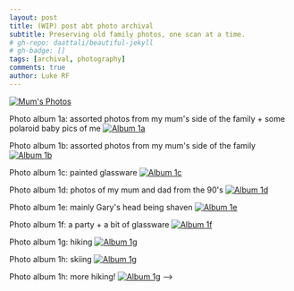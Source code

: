 ```yaml
---
layout: post
title: (WIP) post abt photo archival
subtitle: Preserving old family photos, one scan at a time.
# gh-repo: daattali/beautiful-jekyll
# gh-badge: []
tags: [archival, photography]
comments: true
author: Luke RF
---
```



<a href="https://ekulrf.github.io/lukes-letters/_posts/photo_archival/photo_mum/">
  <img alt="Mum's Photos" src="https://lh3.googleusercontent.com/pw/ADCreHdmFjQIxu1AdI8vVeBnlWHq0Y8iPUksPQjpF7K0QgHXoJ-OMYsjYXChN4o_5FXwRwnHoJ_JTcvodpZmthezgDxhAXYbk1ON0i7NJd7M3CtB9rDQWtr4CPaRWJo-uc4y22gOEn2B4e3D6_5F4rZJ4r76=w1413-h955-s-no?authuser=1">
</a>



<!-- [![Mum's Photos](https://lh3.googleusercontent.com/pw/ADCreHdmFjQIxu1AdI8vVeBnlWHq0Y8iPUksPQjpF7K0QgHXoJ-OMYsjYXChN4o_5FXwRwnHoJ_JTcvodpZmthezgDxhAXYbk1ON0i7NJd7M3CtB9rDQWtr4CPaRWJo-uc4y22gOEn2B4e3D6_5F4rZJ4r76=w1413-h955-s-no?authuser=1)](../_posts/photo_archival/mum.md)
<!--  -->

Photo album 1a: assorted photos from my mum's side of the family + some polaroid baby pics of me
[![Album 1a](https://lh3.googleusercontent.com/pw/ADCreHcGtp2bjE18AXt1O3yXaz86vSJNEnID28DFcFddK1_ZsMTLFslJZB53zWCkTPlix55YtSQJfepTCqMCvdSWQqCWEOhZwy1YD8nlUspbsL8D3bDySGe84M8_JY39qxpo3-CiXbvufkUWWwheVazGe94DoA=w1516-h995-s-no?authuser=1)](https://photos.app.goo.gl/HbmS7i1GJLWVNCfcA)

Photo album 1b: assorted photos from my mum's side of the family
[![Album 1b](https://lh3.googleusercontent.com/pw/ADCreHdzYBiraebp-lUrTp5wHNwbQeiWEKDiOKqfjJzVS1cCmdFId7E4iIAJHPf5v6UKwiCZFy2jzs77mQKGCrHv3DngQ6_HmmbrYS9he0GZFYaDKgKo3mQ0iXnQY73mpPLILscKyvFKU3IabF0uSpXOwxTG=w1211-h995-s-no?authuser=1)](https://photos.app.goo.gl/8SMSgr5xSjDySasB9)

Photo album 1c: painted glassware
[![Album 1c](https://lh3.googleusercontent.com/pw/ABLVV87vM1-JBXyhfOmQVwSN0Oamj4HfEyH7idbEuZOU5PGiRJUu3FDfWB3jEN5vc-TBmEmRBdC8xrezAwkpMazpVreLrdEJ-XRPDx4e8M7BR9qmi5ajFWSC-6jIZfgzCzzvUkW-9ht-C_pYB2oNij4HqNSm=w1474-h995-s-no?authuser=1)](https://photos.app.goo.gl/YowjtGTbB395nbbH9)

Photo album 1d: photos of my mum and dad from the 90's
[![Album 1d](https://lh3.googleusercontent.com/pw/ABLVV877OIjLFvQ0EDIdLWluAEr79GZEcipvE_IWRezdCyQXDUYtVOvmrDMyezwyGE-q5Ahf8-4X_B3nvhCrcoceVDvpBDHThHCh1d1FyKq0t1t0N91FsdoPT5GjBasdEjna66lpzCEwyW79kmrqxdMQGtjF=w1472-h995-s-no?authuser=1)](https://photos.app.goo.gl/XZCsgzazCqN5skn76)

Photo album 1e: mainly Gary's head being shaven
[![Album 1e](https://lh3.googleusercontent.com/pw/ADCreHfLSvq9dBGuTtq9zsaxmBDGdByjF5UpqRmSLHz4H6vpICnAqnP6aHEWUX7JedASG0iMy78WUudgCcQKWSClOK1ucbqeD17WdYGyQ_kRtUdG8rIjmRiUiic7NVBATOfYd3mVQdcc36kWhNW6AxhPvyON=w1501-h995-s-no?authuser=1)](https://photos.app.goo.gl/euZi479GBy6b15NL7)

Photo album 1f: a party + a bit of glassware
[![Album 1f](https://lh3.googleusercontent.com/pw/ADCreHeQzuVgv7hQL6qRN-Zg35T4ab207S8NGJFr1GhNZgcSLe477foLH6DkojfSEu2yd-oXvQnGvCvW-2eouQmujU06cinPdEg9s3RZur8nPFCIFT5i7u8Z87TF1yZrprln8k2pt2foadiLdG0Os5mw5grH=w1479-h995-s-no?authuser=1)](https://photos.app.goo.gl/8FzTQGBQftJN5fea6)

Photo album 1g: hiking
[![Album 1g](https://lh3.googleusercontent.com/pw/ADCreHfMfFjXYMh_TUry4mf00w1SDt5g2U6Ko24T0Nkm5aCG5c7nPP1wrDDgvRALQyYzWIc4WSHOytZ5NlEdZUcra5J4wZE1A_1E5TLKNXBiAQflZngFhUu6KjadmRLINGzxbj023UGmAlEpx6Hj6ZDpc8dx=w1506-h995-s-no?authuser=1)](https://photos.app.goo.gl/t1LxFRBwfXKVpcme7)

Photo album 1h: skiing
[![Album 1g](https://lh3.googleusercontent.com/pw/ADCreHfRQSktSlsa0sjgmot9ow-O2yD-QR2LaV5R7v-cMsG8-t-SKW_U9h94pdHFQ1IGajMAVy7sRpB_zbn_DELjUKCcITIG7HPjnHzB9J41K85eEX76ZUV7KystNyN_aiEmcYcjGFLxis4BU-Gq5-ROclXe=w1521-h995-s-no?authuser=1)](https://photos.app.goo.gl/2jbP9bquCddBvWo39)

Photo album 1h: more hiking!
[![Album 1g](https://lh3.googleusercontent.com/pw/ADCreHdNDktzmE-JtmJoe5MdLvzM3xJzIRinJd5uPwaBERcIpV1HSuvldRkrcYN5RqBtmtJ-lX40sOxcdQPOtSx_QfOeFcbajCNBbL2TmaP5K_Njafemj9c7FdsvSvoixNak0-nyPT--AvDDj-g7oSHPc-ut=w1343-h995-s-no?authuser=1)](https://photos.app.goo.gl/yoAyGyYzk4ssrF2V7) -->